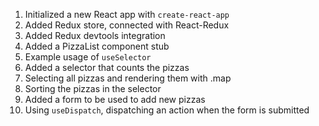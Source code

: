 1. Initialized a new React app with `create-react-app`
2. Added Redux store, connected with React-Redux
3. Added Redux devtools integration
4. Added a PizzaList component stub
5. Example usage of `useSelector`
6. Added a selector that counts the pizzas
7. Selecting all pizzas and rendering them with .map
8. Sorting the pizzas in the selector
9. Added a form to be used to add new pizzas
10. Using `useDispatch`, dispatching an action when the form is submitted
